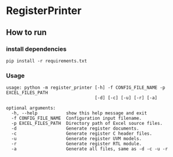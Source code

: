# RegisterPrinter

## How to run
### install dependencies
`pip install -r requirements.txt`
### Usage
```
usage: python -m register_printer [-h] -f CONFIG_FILE_NAME -p EXCEL_FILES_PATH
                                  [-d] [-c] [-u] [-r] [-a]

optional arguments:
  -h, --help           show this help message and exit
  -f CONFIG_FILE_NAME  Configuration input filename.
  -p EXCEL_FILES_PATH  Directory path of Excel source files.
  -d                   Generate register documents.
  -c                   Generate register C header files.
  -u                   Generate register UVM models.
  -r                   Generate register RTL module.
  -a                   Generate all files, same as -d -c -u -r
```
